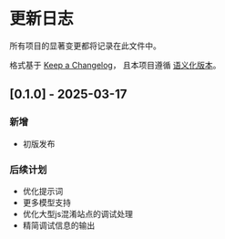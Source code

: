 # 更新日志

所有项目的显著变更都将记录在此文件中。

格式基于 [Keep a Changelog](https://keepachangelog.com/zh-CN/1.0.0/)，
且本项目遵循 [语义化版本](https://semver.org/lang/zh-CN/)。

## [0.1.0] - 2025-03-17

### 新增
- 初版发布

### 后续计划
- 优化提示词
- 更多模型支持
- 优化大型js混淆站点的调试处理
- 精简调试信息的输出
